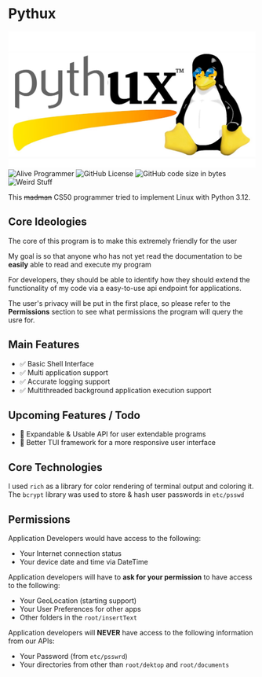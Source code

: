 # Pythux
![Pythux Logo](https://github.com/Earth1283/CS50/blob/main/githubImageResources/Pythux.jpg)
![Alive Programmer](https://img.shields.io/badge/Programmer-Alive-green) ![GitHub License](https://img.shields.io/github/license/Earth1283/CS50) ![GitHub code size in bytes](https://img.shields.io/github/languages/code-size/Earth1283/CS50) ![Weird Stuff](https://img.shields.io/badge/Unit_tests-Passing_if_you_run_a_second_time-lightgreen)

This ~~madman~~ CS50 programmer tried to implement Linux with Python 3.12.
## Core Ideologies
The core of this program is to make this extremely friendly for the user

My goal is so that anyone who has not yet read the documentation to be **easily** able to read and execute my program

For developers, they should be able to identify how they should extend the functionality of my code via a easy-to-use api endpoint for applications.

The user's privacy will be put in the first place, so please refer to the **Permissions** section to see what permissions the program will query the usre for.
## Main Features
- ✅ Basic Shell Interface
- ✅ Multi application support
- ✅ Accurate logging support
- ✅ Multithreaded background application execution support
## Upcoming Features / Todo
- 🔔 Expandable & Usable API for user extendable programs
- 🔔 Better TUI framework for a more responsive user interface 
## Core Technologies
I used `rich` as a library for color rendering of terminal output and coloring it.
The `bcrypt` library was used to store & hash user passwords in `etc/psswd`
## Permissions
Application Developers would have access to the following:
- Your Internet connection status
- Your device date and time via DateTime

Application developers will have to **ask for your permission** to have access to the following:
- Your GeoLocation (starting support)
- Your User Preferences for other apps
- Other folders in the `root/insertText` 

Application developers will **NEVER** have access to the following information from our APIs:
- Your Password (from `etc/psswrd`)
- Your directories from other than `root/dektop` and `root/documents`